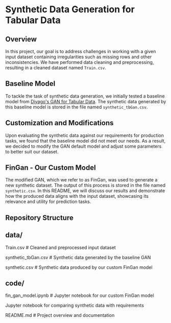 # Synthetic Data Generation for Tabular Data

## Overview

In this project, our goal is to address challenges in working with a given input dataset containing irregularities such as missing rows and other inconsistencies. We have performed data cleaning and preprocessing, resulting in a cleaned dataset named `Train.csv`.

## Baseline Model

To tackle the task of synthetic data generation, we initially tested a baseline model from [Diyago's GAN for Tabular Data](https://github.com/Diyago/GAN-for-tabular-data). The synthetic data generated by this baseline model is stored in the file named `synthetic_tbGan.csv`.

## Customization and Modifications

Upon evaluating the synthetic data against our requirements for production tasks, we found that the baseline model did not meet our needs. As a result, we decided to modify the GAN default model and adjust some parameters to better suit our dataset.

## FinGan - Our Custom Model

The modified GAN, which we refer to as FinGan, was used to generate a new synthetic dataset. The output of this process is stored in the file named `synthetic.csv`. In this README, we will discuss our results and demonstrate how the produced data aligns with the input dataset, showcasing its relevance and utility for prediction tasks.

## Repository Structure

## data/
Train.csv # Cleaned and preprocessed input dataset

synthetic_tbGan.csv # Synthetic data generated by the baseline GAN

synthetic.csv # Synthetic data produced by our custom FinGan model

## code/

fin_gan_model.ipynb # Jupyter notebook for our custom FinGan model

Jupyter notebook for comparing synthetic data with requirements

README.md # Project overview and documentation


